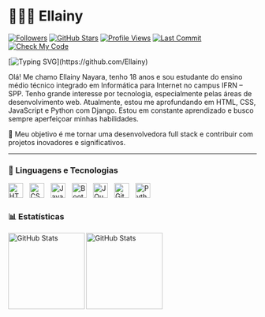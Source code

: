 # 👩🏻‍💻 Ellainy

[![Followers](https://img.shields.io/github/followers/Ellainy?label=Followers&style=social)](https://github.com/Ellainy) [![GitHub Stars](https://img.shields.io/github/stars/Ellainy?style=social)](https://github.com/Ellainy?tab=repositories) [![Profile Views](https://komarev.com/ghpvc/?username=Ellainy&label=Profile%20Views&color=0e75b6&style=flat)](https://github.com/Ellainy) [![Last Commit](https://img.shields.io/github/last-commit/Ellainy/Ellainy?color=green)](https://github.com/Ellainy) [![Check My Code](https://img.shields.io/badge/Check%20My%20Code-blue?style=flat&logo=github)](https://github.com/Ellainy)

[![Typing SVG](https://readme-typing-svg.herokuapp.com?font=Poppins&pause=1000&color=BF91F3&width=850&height=40&lines=Hi+there+%F0%9F%91%8B%2C+I'm+Ellainy%2C+Thanks+for+visiting+my+profile!)](https://github.com/Ellainy)

Olá! Me chamo Ellainy Nayara, tenho 18 anos e sou estudante do ensino médio técnico integrado em Informática para Internet no campus IFRN – SPP. Tenho grande interesse por tecnologia, especialmente pelas áreas de desenvolvimento web. Atualmente, estou me aprofundando em HTML, CSS, JavaScript e Python com Django. Estou em constante aprendizado e busco sempre aperfeiçoar minhas habilidades.

🚀 Meu objetivo é me tornar uma desenvolvedora full stack e contribuir com projetos inovadores e significativos.

---

### 🤖 Linguagens e Tecnologias

<img 
    align="left" 
    alt="HTML"
    title="HTML" 
    width="30px" 
    style="padding-right: 10px;" 
    src="https://cdn.jsdelivr.net/gh/devicons/devicon@latest/icons/html5/html5-original.svg" 
/>
<img 
    align="left" 
    alt="CSS" 
    title="CSS"
    width="30px" 
    style="padding-right: 10px;" 
    src="https://cdn.jsdelivr.net/gh/devicons/devicon@latest/icons/css3/css3-original.svg" 
/>
<img 
    align="left" 
    alt="JavaScript" 
    title="JavaScript"
    width="30px" 
    style="padding-right: 10px;" 
    src="https://cdn.jsdelivr.net/gh/devicons/devicon@latest/icons/javascript/javascript-original.svg" 
/>

<img 
    align="left" 
    alt="Bootstrap"
    title="Bootstrap" 
    width="30px" 
    style="padding-right: 10px;" 
    src="https://cdn.jsdelivr.net/gh/devicons/devicon@latest/icons/bootstrap/bootstrap-original.svg" 
/>

<img 
    align="left" 
    alt="JQuery" 
    title="JQuery"
    width="30px" 
    style="padding-right: 10px;" 
    src="https://cdn.jsdelivr.net/gh/devicons/devicon@latest/icons/jquery/jquery-original.svg" 
/>
<img 
    align="left" 
    alt="Git" 
    title="Git"
    width="30px" 
    style="padding-right: 10px;" 
    src="https://cdn.jsdelivr.net/gh/devicons/devicon@latest/icons/git/git-original.svg" 
/>
<img 
    align="left" 
    alt="Python" 
    title="Python"
    width="30px" 
    style="padding-right: 10px;" 
    src="https://cdn.jsdelivr.net/gh/devicons/devicon@latest/icons/python/python-original.svg" 
/>

<br/>
<br/>

### 📊 Estatísticas

<p>
  <img 
    align="left" 
    alt="GitHub Stats" 
    height="155" 
    src="https://github-readme-stats.vercel.app/api?username=Ellainy&show_icons=true&theme=tokyonight&include_all_commits=true&locale=pt-br" 
  />
</p>

<p>
<img 
      align="left" 
      alt="GitHub Stats" 
      height="155" 
      src="https://github-readme-stats.vercel.app/api/top-langs/?username=Ellainy&theme=tokyonight&layout=compact&custom_title=Tecnologias&langs_count=9" 
  />

</p>
